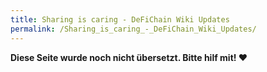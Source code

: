 ```yaml
---
title: Sharing is caring - DeFiChain Wiki Updates
permalink: /Sharing_is_caring_-_DeFiChain_Wiki_Updates/
---
```


**Diese Seite wurde noch nicht übersetzt. Bitte hilf mit! ❤**
